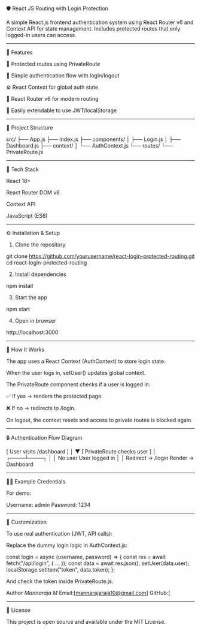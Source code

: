 🛡️ React JS Routing with Login Protection

A simple React.js frontend authentication system using React Router v6 and Context API for state management.
Includes protected routes that only logged-in users can access.


---

🚀 Features

🔐 Protected routes using PrivateRoute

🔑 Simple authentication flow with login/logout

⚙️ React Context for global auth state

🧭 React Router v6 for modern routing

🧠 Easily extendable to use JWT/localStorage



---

📁 Project Structure

src/
 ├── App.js
 ├── index.js
 ├── components/
 │    ├── Login.js
 │    ├── Dashboard.js
 ├── context/
 │    └── AuthContext.js
 └── routes/
      └── PrivateRoute.js


---

🧰 Tech Stack

React 18+

React Router DOM v6

Context API

JavaScript (ES6)



---

⚙️ Installation & Setup

1. Clone the repository

git clone https://github.com/yourusername/react-login-protected-routing.git
cd react-login-protected-routing


2. Install dependencies

npm install


3. Start the app

npm start


4. Open in browser

http://localhost:3000




---

🧠 How It Works

The app uses a React Context (AuthContext) to store login state.

When the user logs in, setUser() updates global context.

The PrivateRoute component checks if a user is logged in:

✅ If yes → renders the protected page.

❌ If no → redirects to /login.


On logout, the context resets and access to private routes is blocked again.



---

🔒 Authentication Flow Diagram

[ User visits /dashboard ]
        │
        ▼
  [ PrivateRoute checks user ]
        │
   ┌────┴────┐
   │          │
No user   User logged in
   │          │
Redirect → /login   Render → Dashboard


---

🧑‍💻 Example Credentials

For demo:

Username: admin
Password: 1234


---

🔧 Customization

To use real authentication (JWT, API calls):

Replace the dummy login logic in AuthContext.js:

const login = async (username, password) => {
  const res = await fetch("/api/login", { ... });
  const data = await res.json();
  setUser(data.user);
  localStorage.setItem("token", data.token);
};

And check the token inside PrivateRoute.js.

Author 
*Mannaraja M*
Email:[mannarajaraja10@gmail.com]
GitHub:[


---

📜 License

This project is open source and available under the MIT License.
